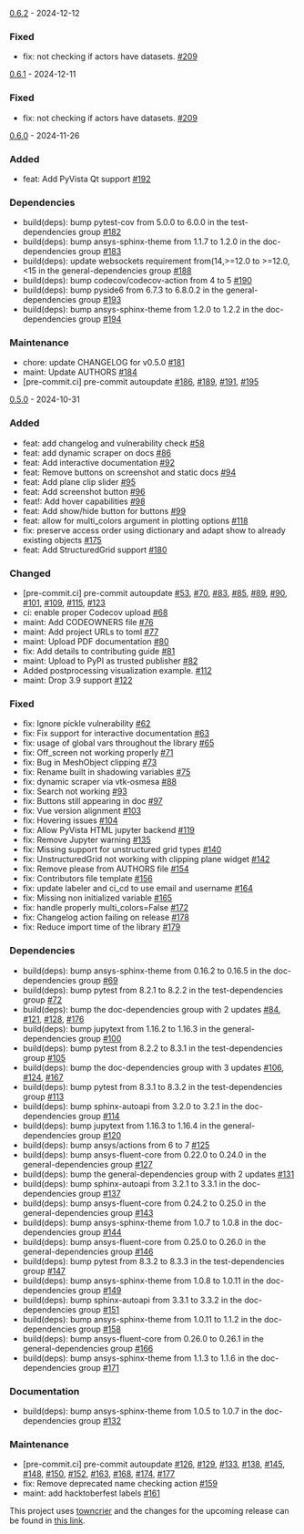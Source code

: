 [0.6.2](https://github.com/ansys/ansys-tools-visualization-interface/releases/tag/v0.6.2) - 2024-12-12


### Fixed

- fix: not checking if actors have datasets. [#209](https://github.com/ansys/ansys-tools-visualization-interface/pull/209)


[0.6.1](https://github.com/ansys/ansys-tools-visualization-interface/releases/tag/v0.6.1) - 2024-12-11


### Fixed

- fix: not checking if actors have datasets. [#209](https://github.com/ansys/ansys-tools-visualization-interface/pull/209)

[0.6.0](https://github.com/ansys/ansys-tools-visualization-interface/releases/tag/v0.6.0) - 2024-11-26


### Added

- feat: Add PyVista Qt support [#192](https://github.com/ansys/ansys-tools-visualization-interface/pull/192)


### Dependencies

- build(deps): bump pytest-cov from 5.0.0 to 6.0.0 in the test-dependencies group [#182](https://github.com/ansys/ansys-tools-visualization-interface/pull/182)
- build(deps): bump ansys-sphinx-theme from 1.1.7 to 1.2.0 in the doc-dependencies group [#183](https://github.com/ansys/ansys-tools-visualization-interface/pull/183)
- build(deps): update websockets requirement from(14,>=12.0 to >=12.0,<15 in the general-dependencies group [#188](https://github.com/ansys/ansys-tools-visualization-interface/pull/188)
- build(deps): bump codecov/codecov-action from 4 to 5 [#190](https://github.com/ansys/ansys-tools-visualization-interface/pull/190)
- build(deps): bump pyside6 from 6.7.3 to 6.8.0.2 in the general-dependencies group [#193](https://github.com/ansys/ansys-tools-visualization-interface/pull/193)
- build(deps): bump ansys-sphinx-theme from 1.2.0 to 1.2.2 in the doc-dependencies group [#194](https://github.com/ansys/ansys-tools-visualization-interface/pull/194)


### Maintenance

- chore: update CHANGELOG for v0.5.0 [#181](https://github.com/ansys/ansys-tools-visualization-interface/pull/181)
- maint: Update AUTHORS [#184](https://github.com/ansys/ansys-tools-visualization-interface/pull/184)
- [pre-commit.ci] pre-commit autoupdate [#186](https://github.com/ansys/ansys-tools-visualization-interface/pull/186), [#189](https://github.com/ansys/ansys-tools-visualization-interface/pull/189), [#191](https://github.com/ansys/ansys-tools-visualization-interface/pull/191), [#195](https://github.com/ansys/ansys-tools-visualization-interface/pull/195)

[0.5.0](https://github.com/ansys/ansys-tools-visualization-interface/releases/tag/v0.5.0) - 2024-10-31


### Added

- feat: add changelog and vulnerability check [#58](https://github.com/ansys/ansys-tools-visualization-interface/pull/58)
- feat: add dynamic scraper on docs [#86](https://github.com/ansys/ansys-tools-visualization-interface/pull/86)
- feat: Add interactive documentation [#92](https://github.com/ansys/ansys-tools-visualization-interface/pull/92)
- feat: Remove buttons on screenshot and static docs [#94](https://github.com/ansys/ansys-tools-visualization-interface/pull/94)
- feat: Add plane clip slider [#95](https://github.com/ansys/ansys-tools-visualization-interface/pull/95)
- feat: Add screenshot button [#96](https://github.com/ansys/ansys-tools-visualization-interface/pull/96)
- feat!: Add hover capabilities [#98](https://github.com/ansys/ansys-tools-visualization-interface/pull/98)
- feat: Add show/hide button for buttons [#99](https://github.com/ansys/ansys-tools-visualization-interface/pull/99)
- feat: allow for multi_colors argument in plotting options [#118](https://github.com/ansys/ansys-tools-visualization-interface/pull/118)
- fix: preserve access order using dictionary and adapt show to already existing objects [#175](https://github.com/ansys/ansys-tools-visualization-interface/pull/175)
- feat: Add StructuredGrid support [#180](https://github.com/ansys/ansys-tools-visualization-interface/pull/180)


### Changed

- [pre-commit.ci] pre-commit autoupdate [#53](https://github.com/ansys/ansys-tools-visualization-interface/pull/53), [#70](https://github.com/ansys/ansys-tools-visualization-interface/pull/70), [#83](https://github.com/ansys/ansys-tools-visualization-interface/pull/83), [#85](https://github.com/ansys/ansys-tools-visualization-interface/pull/85), [#89](https://github.com/ansys/ansys-tools-visualization-interface/pull/89), [#90](https://github.com/ansys/ansys-tools-visualization-interface/pull/90), [#101](https://github.com/ansys/ansys-tools-visualization-interface/pull/101), [#109](https://github.com/ansys/ansys-tools-visualization-interface/pull/109), [#115](https://github.com/ansys/ansys-tools-visualization-interface/pull/115), [#123](https://github.com/ansys/ansys-tools-visualization-interface/pull/123)
- ci: enable proper Codecov upload [#68](https://github.com/ansys/ansys-tools-visualization-interface/pull/68)
- maint: Add CODEOWNERS file [#76](https://github.com/ansys/ansys-tools-visualization-interface/pull/76)
- maint: Add project URLs to toml [#77](https://github.com/ansys/ansys-tools-visualization-interface/pull/77)
- maint: Upload PDF documentation [#80](https://github.com/ansys/ansys-tools-visualization-interface/pull/80)
- fix: Add details to contributing guide [#81](https://github.com/ansys/ansys-tools-visualization-interface/pull/81)
- maint: Upload to PyPI as trusted publisher [#82](https://github.com/ansys/ansys-tools-visualization-interface/pull/82)
- Added postprocessing visualization example. [#112](https://github.com/ansys/ansys-tools-visualization-interface/pull/112)
- maint: Drop 3.9 support [#122](https://github.com/ansys/ansys-tools-visualization-interface/pull/122)


### Fixed

- fix: Ignore pickle vulnerability [#62](https://github.com/ansys/ansys-tools-visualization-interface/pull/62)
- fix: Fix support for interactive documentation [#63](https://github.com/ansys/ansys-tools-visualization-interface/pull/63)
- fix: usage of global vars throughout the library [#65](https://github.com/ansys/ansys-tools-visualization-interface/pull/65)
- fix: Off_screen not working properly [#71](https://github.com/ansys/ansys-tools-visualization-interface/pull/71)
- fix: Bug in MeshObject clipping [#73](https://github.com/ansys/ansys-tools-visualization-interface/pull/73)
- fix: Rename built in shadowing variables [#75](https://github.com/ansys/ansys-tools-visualization-interface/pull/75)
- fix: dynamic scraper via vtk-osmesa [#88](https://github.com/ansys/ansys-tools-visualization-interface/pull/88)
- fix: Search not working [#93](https://github.com/ansys/ansys-tools-visualization-interface/pull/93)
- fix: Buttons still appearing in doc [#97](https://github.com/ansys/ansys-tools-visualization-interface/pull/97)
- fix: Vue version alignment [#103](https://github.com/ansys/ansys-tools-visualization-interface/pull/103)
- fix: Hovering issues [#104](https://github.com/ansys/ansys-tools-visualization-interface/pull/104)
- fix: Allow PyVista HTML jupyter backend [#119](https://github.com/ansys/ansys-tools-visualization-interface/pull/119)
- fix: Remove Jupyter warning [#135](https://github.com/ansys/ansys-tools-visualization-interface/pull/135)
- fix: Missing support for unstructured grid types [#140](https://github.com/ansys/ansys-tools-visualization-interface/pull/140)
- fix: UnstructuredGrid not working with clipping plane widget [#142](https://github.com/ansys/ansys-tools-visualization-interface/pull/142)
- fix: Remove please from AUTHORS file [#154](https://github.com/ansys/ansys-tools-visualization-interface/pull/154)
- fix: Contributors file template [#156](https://github.com/ansys/ansys-tools-visualization-interface/pull/156)
- fix: update labeler and ci_cd to use email and username [#164](https://github.com/ansys/ansys-tools-visualization-interface/pull/164)
- fix: Missing non initialized variable [#165](https://github.com/ansys/ansys-tools-visualization-interface/pull/165)
- fix: handle properly multi_colors=False [#172](https://github.com/ansys/ansys-tools-visualization-interface/pull/172)
- fix: Changelog action failing on release [#178](https://github.com/ansys/ansys-tools-visualization-interface/pull/178)
- fix: Reduce import time of the library [#179](https://github.com/ansys/ansys-tools-visualization-interface/pull/179)


### Dependencies

- build(deps): bump ansys-sphinx-theme from 0.16.2 to 0.16.5 in the doc-dependencies group [#69](https://github.com/ansys/ansys-tools-visualization-interface/pull/69)
- build(deps): bump pytest from 8.2.1 to 8.2.2 in the test-dependencies group [#72](https://github.com/ansys/ansys-tools-visualization-interface/pull/72)
- build(deps): bump the doc-dependencies group with 2 updates [#84](https://github.com/ansys/ansys-tools-visualization-interface/pull/84), [#121](https://github.com/ansys/ansys-tools-visualization-interface/pull/121), [#128](https://github.com/ansys/ansys-tools-visualization-interface/pull/128), [#176](https://github.com/ansys/ansys-tools-visualization-interface/pull/176)
- build(deps): bump jupytext from 1.16.2 to 1.16.3 in the general-dependencies group [#100](https://github.com/ansys/ansys-tools-visualization-interface/pull/100)
- build(deps): bump pytest from 8.2.2 to 8.3.1 in the test-dependencies group [#105](https://github.com/ansys/ansys-tools-visualization-interface/pull/105)
- build(deps): bump the doc-dependencies group with 3 updates [#106](https://github.com/ansys/ansys-tools-visualization-interface/pull/106), [#124](https://github.com/ansys/ansys-tools-visualization-interface/pull/124), [#167](https://github.com/ansys/ansys-tools-visualization-interface/pull/167)
- build(deps): bump pytest from 8.3.1 to 8.3.2 in the test-dependencies group [#113](https://github.com/ansys/ansys-tools-visualization-interface/pull/113)
- build(deps): bump sphinx-autoapi from 3.2.0 to 3.2.1 in the doc-dependencies group [#114](https://github.com/ansys/ansys-tools-visualization-interface/pull/114)
- build(deps): bump jupytext from 1.16.3 to 1.16.4 in the general-dependencies group [#120](https://github.com/ansys/ansys-tools-visualization-interface/pull/120)
- build(deps): bump ansys/actions from 6 to 7 [#125](https://github.com/ansys/ansys-tools-visualization-interface/pull/125)
- build(deps): bump ansys-fluent-core from 0.22.0 to 0.24.0 in the general-dependencies group [#127](https://github.com/ansys/ansys-tools-visualization-interface/pull/127)
- build(deps): bump the general-dependencies group with 2 updates [#131](https://github.com/ansys/ansys-tools-visualization-interface/pull/131)
- build(deps): bump sphinx-autoapi from 3.2.1 to 3.3.1 in the doc-dependencies group [#137](https://github.com/ansys/ansys-tools-visualization-interface/pull/137)
- build(deps): bump ansys-fluent-core from 0.24.2 to 0.25.0 in the general-dependencies group [#143](https://github.com/ansys/ansys-tools-visualization-interface/pull/143)
- build(deps): bump ansys-sphinx-theme from 1.0.7 to 1.0.8 in the doc-dependencies group [#144](https://github.com/ansys/ansys-tools-visualization-interface/pull/144)
- build(deps): bump ansys-fluent-core from 0.25.0 to 0.26.0 in the general-dependencies group [#146](https://github.com/ansys/ansys-tools-visualization-interface/pull/146)
- build(deps): bump pytest from 8.3.2 to 8.3.3 in the test-dependencies group [#147](https://github.com/ansys/ansys-tools-visualization-interface/pull/147)
- build(deps): bump ansys-sphinx-theme from 1.0.8 to 1.0.11 in the doc-dependencies group [#149](https://github.com/ansys/ansys-tools-visualization-interface/pull/149)
- build(deps): bump sphinx-autoapi from 3.3.1 to 3.3.2 in the doc-dependencies group [#151](https://github.com/ansys/ansys-tools-visualization-interface/pull/151)
- build(deps): bump ansys-sphinx-theme from 1.0.11 to 1.1.2 in the doc-dependencies group [#158](https://github.com/ansys/ansys-tools-visualization-interface/pull/158)
- build(deps): bump ansys-fluent-core from 0.26.0 to 0.26.1 in the general-dependencies group [#166](https://github.com/ansys/ansys-tools-visualization-interface/pull/166)
- build(deps): bump ansys-sphinx-theme from 1.1.3 to 1.1.6 in the doc-dependencies group [#171](https://github.com/ansys/ansys-tools-visualization-interface/pull/171)


### Documentation

- build(deps): bump ansys-sphinx-theme from 1.0.5 to 1.0.7 in the doc-dependencies group [#132](https://github.com/ansys/ansys-tools-visualization-interface/pull/132)


### Maintenance

- [pre-commit.ci] pre-commit autoupdate [#126](https://github.com/ansys/ansys-tools-visualization-interface/pull/126), [#129](https://github.com/ansys/ansys-tools-visualization-interface/pull/129), [#133](https://github.com/ansys/ansys-tools-visualization-interface/pull/133), [#138](https://github.com/ansys/ansys-tools-visualization-interface/pull/138), [#145](https://github.com/ansys/ansys-tools-visualization-interface/pull/145), [#148](https://github.com/ansys/ansys-tools-visualization-interface/pull/148), [#150](https://github.com/ansys/ansys-tools-visualization-interface/pull/150), [#152](https://github.com/ansys/ansys-tools-visualization-interface/pull/152), [#163](https://github.com/ansys/ansys-tools-visualization-interface/pull/163), [#168](https://github.com/ansys/ansys-tools-visualization-interface/pull/168), [#174](https://github.com/ansys/ansys-tools-visualization-interface/pull/174), [#177](https://github.com/ansys/ansys-tools-visualization-interface/pull/177)
- fix: Remove deprecated name checking action [#159](https://github.com/ansys/ansys-tools-visualization-interface/pull/159)
- maint: add hacktoberfest labels [#161](https://github.com/ansys/ansys-tools-visualization-interface/pull/161)

This project uses [towncrier](https://towncrier.readthedocs.io/) and the changes for the upcoming release can be found in [this link](https://github.com/ansys/ansys-tools-visualization-interface/tree/main/doc/changelog.d/).

<!-- towncrier release notes start -->